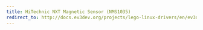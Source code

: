 ```yaml
---
title: HiTechnic NXT Magnetic Sensor (NMS1035)
redirect_to: http://docs.ev3dev.org/projects/lego-linux-drivers/en/ev3dev-jessie/sensor_data.html#ht-nxt-mag
---
```

